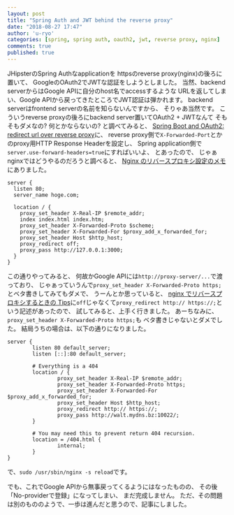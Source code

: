 ```yaml
---
layout: post
title: "Spring Auth and JWT behind the reverse proxy"
date: "2018-08-27 17:47"
author: 'u-ryo'
categories: [spring, spring auth, oauth2, jwt, reverse proxy, nginx]
comments: true
published: true
---
```

JHipsterのSpring Authなapplicationを
httpsのreverse proxy(nginx)の後ろに置いて、
GoogleのOAuth2でJWTな認証をしようとしました。
当然、backend serverからはGoogle APIに自分のhost名でaccessするような
URLを返してしまい、Google APIから戻ってきたところでJWT認証は弾かれます。
backend serverはfrontend serverの名前を知らないんですから、
そりゃあ当然です。
こういうreverse proxyの後ろにbackend server置いてOAuth2 + JWTなんて
そもそもダメなの? 何とかならないの?
と調べてみると、
[Spring Boot and OAuth2: redirect url over reverse proxy](https://stackoverflow.com/questions/31834278/spring-boot-and-oauth2-redirect-url-over-reverse-proxy)に、
reverse proxy側で`X-Forwarded-Port`とかのproxy用HTTP Response Headerを設定し、
Spring application側で`server.use-forward-headers=true`にすればいいよ、
とあったので、
じゃぁnginxではどうやるのだろうと調べると、
[Nginx のリバースプロキシ設定のメモ](https://qiita.com/HeRo/items/7063b86b5e8a2efde0f4)にありました。

```
server {
  listen 80;
  server_name hoge.com;

  location / {
    proxy_set_header X-Real-IP $remote_addr;
    index index.html index.htm;
    proxy_set_header X-Forwarded-Proto $scheme;
    proxy_set_header X-Forwarded-For $proxy_add_x_forwarded_for;
    proxy_set_header Host $http_host;
    proxy_redirect off;
    proxy_pass http://127.0.0.1:3000;
  }
}
```

この通りやってみると、
何故かGoogle APIには`http://proxy-server/...`で渡っており、
じゃぁっていうんで`proxy_set_header X-Forwarded-Proto https;`
とベタ書きしてみてもダメで、
うーんとか思っていると、
[nginx でリバースプロキシするときの Tips](https://blog.akagi.jp/archives/3883.html)に`off`じゃなくて`proxy_redirect http:// https://;`という記述があったので、
試してみると、上手く行きました。
あーちなみに、`proxy_set_header X-Forwarded-Proto https;`も
ベタ書きじゃないとダメでした。
結局うちの場合は、以下の通りになりました。

```
server {
        listen 80 default_server;
        listen [::]:80 default_server;

        # Everything is a 404
        location / {
                proxy_set_header X-Real-IP $remote_addr;
                proxy_set_header X-Forwarded-Proto https;  
                proxy_set_header X-Forwarded-For $proxy_add_x_forwarded_for;
                proxy_set_header Host $http_host;
                proxy_redirect http:// https://;
                proxy_pass http://walt.mydns.bz:10022/;
        }

        # You may need this to prevent return 404 recursion.
        location = /404.html {
                internal;
        }
}
```

で、`sudo /usr/sbin/nginx -s reload`です。

でも、これでGoogle APIから無事戻ってくるようにはなったものの、
その後「No-providerで登録」になってしまい、
まだ完成しません。
ただ、その問題は別のもののようで、一歩は進んだと思うので、記事にしました。
